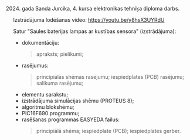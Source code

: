 2024. gada Sanda Jurcika, 4. kursa elektronikas tehniķa diploma darbs.

Izstrādājuma lodēšanas video: https://youtu.be/y8hsX3UYRdU

Satur "Saules baterijas lampas ar kustības sensora" (izstrādājuma):
  * dokumentāciju:
      > apraksts;
      > pielikumi;
  * rasējumus:
      > principiālās shēmas rasējumu;
      > iespiedplates (PCB) rasējumu;
      > salikuma rasējumu;
  * elementu sarakstu;
  * izstrādājuma simulācijas shēmu (PROTEUS 8);
  * algoritmu blokshēmu;
  * PIC16F690 programmu;
  * rasēšanas programmas EASYEDA failus:
      > principiālā shēma;
      > iespiedplate (PCB);
      > iespiedplates gerber.
